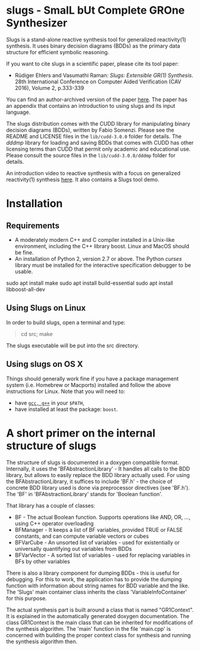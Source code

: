 slugs - SmalL bUt Complete GROne Synthesizer
============================================
Slugs is a stand-alone reactive synthesis tool for generalized reactivity(1) synthesis. It uses binary decision diagrams (BDDs) as the primary data structure for efficient symbolic reasoning. 

If you want to cite slugs in a scientific paper, please cite its tool paper:

- Rüdiger Ehlers and Vasumathi Raman: _Slugs: Extensible GR(1) Synthesis_. 28th International Conference on Computer Aided Verification (CAV 2016), Volume 2, p.333-339

You can find an author-archived version of the paper [here](http://motesy.cs.uni-bremen.de/pdfs/cav2016.pdf). The paper has an appendix that contains an introduction to using slugs and its input language.

The slugs distribution comes with the CUDD library for manipulating binary decision diagrams (BDDs), written by Fabio Somenzi. Please see the README and LICENSE files in the `lib/cudd-3.0.0` folder for details. The _dddmp_ library for loading and saving BDDs that comes with CUDD has other licensing terms than CUDD that permit only academic and educational use. Please consult the source files in the `lib/cudd-3.0.0/dddmp` folder for details.

An introduction video to reactive synthesis with a focus on generalized reactivity(1) synthesis [here](https://www.ruediger-ehlers.de/blog/introtoreactivesynthesis.html). It also contains a Slugs tool demo.


Installation
============

Requirements
------------
- A moderately modern C++ and C compiler installed in a Unix-like environment, including the C++ library boost. Linux and MacOS should be fine.
- An installation of Python 2, version 2.7 or above. The Python _curses_ library must be installed for the interactive specification debugger to be usable.

sudo apt install make
sudo apt install build-essential
sudo apt install libboost-all-dev

Using Slugs on Linux
-------------------
In order to build slugs, open a terminal and type:

> cd src; make

The slugs executable will be put into the src directory.

Using slugs on OS X
-------------------
Things should generally work fine if you have a package management system (i.e. Homebrew or Macports) installed and follow the above instructions for Linux.
Note that you will need to:

- have [`gcc, g++`](https://gcc.gnu.org/) in your `$PATH`,
- have installed at least the package: `boost`.

A short primer on the internal structure of slugs
=================================================

The structure of slugs is documented in a doxygen compatible format. Internally, it uses the 'BFAbstractionLibrary' - It handles all calls to the BDD library, but allows to easily replace the BDD library actually used. For using the BFAbstractionLibrary, it suffices to include 'BF.h' - the choice of concrete BDD library used is done via preprocessor directives (see 'BF.h'). The 'BF' in 'BFAbstractionLibrary' stands for 'Boolean function'.

That library has a couple of classes:

- BF - The actual Boolean function. Supports operations like AND, OR, ..., using C++ operator overloading
- BFManager - It keeps a list of BF variables, provided TRUE or FALSE constants, and can compute variable vectors or cubes
- BFVarCube - An unsorted list of variables - used for existentially or universally quantifying out variables from BDDs
- BFVarVector - A sorted list of variables - used for replacing variables in BFs by other variables

There is also a library component for dumping BDDs - this is useful for debugging. For this to work, the application has to provide the dumping function with information about string names for BDD variable and the like. The 'Slugs' main container class inherits the class 'VariableInfoContainer' for this purpose. 

The actual synthesis part is built around a class that is named "GR1Context". It is explained in the automatically generated doxygen documentation. The class GR1Context is the main class that can be inherited for modifications of the synthesis algorithm. The 'main' function in the file 'main.cpp' is concerned with building the proper context class for synthesis and running the synthesis algorithm then.


